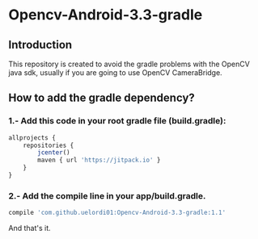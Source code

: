 # Opencv-Android-3.3-gradle
## Introduction
This repository is created to avoid the gradle problems with the OpenCV java sdk, usually if you are going to use OpenCV CameraBridge.

## How to add the gradle dependency?
### 1.- Add this code in your root gradle file (build.gradle):
```javascript
allprojects {
    repositories {
        jcenter()
        maven { url 'https://jitpack.io' }
    }
}
```
### 2.- Add the compile line in your app/build.gradle.
```javascript
compile 'com.github.uelordi01:Opencv-Android-3.3-gradle:1.1'
```
And that's it.
